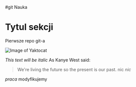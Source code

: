 #git Nauka

# Tytul sekcji

Pierwsze repo git-a


![Image of Yaktocat](https://octodex.github.com/images/yaktocat.png)

*This text will be italic*
As Kanye West said:

> We're living the future so
> the present is our past.
nic
*nic*


*praca*
modyfikujemy
